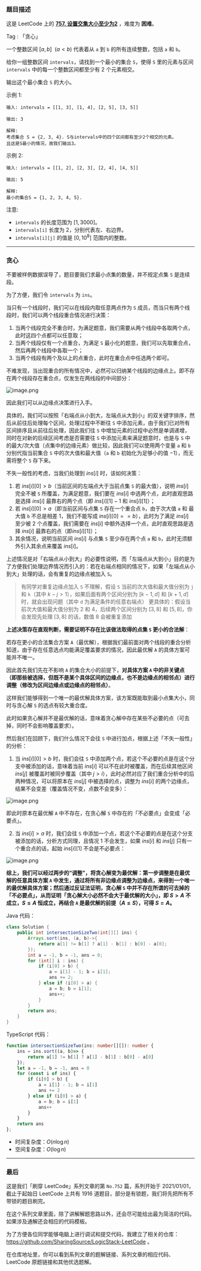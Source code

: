 ### 题目描述

这是 LeetCode 上的 **[757. 设置交集大小至少为2](https://leetcode.cn/problems/set-intersection-size-at-least-two/solution/by-ac_oier-3xn6/)** ，难度为 **困难**。

Tag : 「贪心」



一个整数区间 $[a, b]$  ($a < b$) 代表着从 `a` 到 `b` 的所有连续整数，包括 `a` 和 `b`。

给你一组整数区间 `intervals`，请找到一个最小的集合 `S`，使得 `S` 里的元素与区间 `intervals` 中的每一个整数区间都至少有 $2$ 个元素相交。

输出这个最小集合 `S` 的大小。

示例 1:
```
输入: intervals = [[1, 3], [1, 4], [2, 5], [3, 5]]

输出: 3

解释:
考虑集合 S = {2, 3, 4}. S与intervals中的四个区间都有至少2个相交的元素。
且这是S最小的情况，故我们输出3。
```
示例 2:
```
输入: intervals = [[1, 2], [2, 3], [2, 4], [4, 5]]

输出: 5

解释:
最小的集合S = {1, 2, 3, 4, 5}.
```

注意:
* `intervals` 的长度范围为 $[1, 3000]$。
* `intervals[i]` 长度为 $2$，分别代表左、右边界。
* `intervals[i][j]` 的值是 $[0, 10^8]$ 范围内的整数。

---

### 贪心

不要被样例数据误导了，题目要我们求最小点集的数量，并不规定点集 `S` 是连续段。

为了方便，我们令 `intervals` 为 `ins`。

当只有一个线段时，我们可以在线段内取任意两点作为 `S` 成员，而当只有两个线段时，我们可以两个线段重合情况进行决策：

1. 当两个线段完全不重合时，为满足题意，我们需要从两个线段中各取两个点，此时这四个点都可以任意取；
2. 当两个线段仅有一个点重合，为满足 `S` 最小化的题意，我们可以先取重合点，然后再两个线段中各取一个；
3. 当两个线段有两个及以上的点重合，此时在重合点中任选两个即可。

不难发现，当出现重合的所有情况中，必然可以归纳某个线段的边缘点上。即不存在两个线段存在重合点，仅发生在两线段的中间部分：

![image.png](https://pic.leetcode-cn.com/1658457549-jPJtir-image.png)

因此我们可以从边缘点决策进行入手。

具体的，我们可以按照「右端点从小到大，左端点从大到小」的双关键字排序，然后从前往后处理每个区间，处理过程中不断往 `S` 中添加元素，由于我们已对所有区间排序且从前往后处理，因此我们往 `S` 中增加元素的过程中必然是单调递增，同时在对新的后续区间考虑是否需要往 `S` 中添加元素来满足题意时，也是与 `S` 中的最大/次大值（点集中的边缘元素）做比较，因此我们可以使用两个变量 `a` 和 `b` 分别代指当前集合 `S` 中的次大值和最大值（`a` 和 `b` 初始化为足够小的值 $-1$），而无需将整个 `S` 存下来。

不失一般性的考虑，当我们处理到 $ins[i]$ 时，该如何决策：

1. 若 $ins[i][0] > b$（当前区间的左端点大于当前点集 `S` 的最大值），说明 $ins[i]$ 完全不被 `S` 所覆盖，为满足题意，我们要在 $ins[i]$ 中选两个点，此时直观思路是选择 $ins[i]$ 最靠右的两个点（即 $ins[i][1] - 1$ 和 $ins[i][1]$）；
2. 若 $ins[i][0] > a$（即当前区间与点集 `S` 存在一个重合点 `b`，由于次大值 `a` 和 最大值 `b` 不总是相差 $1$，我们不能写成 $ins[i][0] == b$），此时为了满足 $ins[i]$ 至少被 $2$ 个点覆盖，我们需要在 $ins[i]$ 中额外选择一个点，此时直观思路是选择 $ins[i]$ 最靠右的点（即$ins[i][1]$）；
3. 其余情况，说明当前区间 $ins[i]$ 与点集 `S` 至少存在两个点 `a` 和 `b`，此时无须额外引入其余点来覆盖 $ins[i]$。

上述情况是对「右端点从小到大」的必要性说明，而「左端点从大到小」目的是为了方便我们处理边界情况而引入的：若在右端点相同的情况下，如果「左端点从小到大」处理的话，会有重复的边缘点被加入 `S`。

> 有同学对重复边缘点加入 `S` 不理解，假设 `S` 当前的次大值和最大值分别为 `j` 和 `k`（其中 $k - j > 1$），如果后面有两个区间分别为 $[k - 1, d]$ 和 $[k + 1, d]$ 时，就会出现问题（其中 `d` 为满足条件的任意右端点）
更具体的：假设当前次大值和最大值分别为 $2$ 和 $4$，后续两个区间分别为 $[3, 8]$ 和 $[5, 8]$，你会发现先处理 $[3, 8]$ 的话，数值 $8$ 会被重复添加

**上述决策存在直观判断，需要证明不存在比该做法取得的点集 `S` 更小的合法解**：

若存在更小的合法集合方案 `A`（最优解），根据我们最前面对两个线段的重合分析知道，由于存在任意选点均能满足覆盖要求的情况，因此最优解 `A` 的具体方案可能并不唯一。

因此首先我们先在不影响 `A` 的集合大小的前提下，**对具体方案 `A` 中的非关键点（即那些被选择，但既不是某个具体区间的边缘点，也不是边缘点的相邻点）进行调整（修改为区间边缘点或边缘点的相邻点）**。

这样我们能够得到一个唯一的最优解具体方案，该方案既能取到最小点集大小，同时与贪心解 `S` 的选点有较大重合度。

此时如果贪心解并不是最优解的话，意味着贪心解中存在某些不必要的点（可去掉，同时不会影响覆盖要求）。

然后我们在回顾下，我们什么情况下会往 `S` 中进行加点，根据上述「不失一般性」的分析：

1. 当 $ins[i][0] > b$ 时，我们会往 `S` 中添加两个点，若这个不必要的点是在这个分支中被添加的话，意味着当前 $ins[i]$ 可以不在此时被覆盖，而在后续其他区间 $ins[j]$ 被覆盖时被同步覆盖（其中 $j > i$），此时必然对应了我们重合分析中的后两种情况，可以将原本在 $ins[j]$ 中被选择的点，调整为 $ins[i]$ 的两个边缘点，结果不会变差（覆盖情况不变，点数不会变多）：

![image.png](https://pic.leetcode-cn.com/1658460559-YHppJd-image.png)

即此时原本在最优解 `A` 中不存在，在贪心解 `S` 中存在的「不必要点」会变成「必要点」。

2. 当 $ins[i] > a$ 时，我们会往 `S` 中添加一个点，若这个不必要的点是在这个分支被添加的话，分析方式同理，且情况 $1$ 不会发生，如果 $ins[i]$ 和 $ins[j]$ 只有一个重合点的话，起始 $ins[i][1]$ 不会是不必要点：

![image.png](https://pic.leetcode-cn.com/1658461009-RjMyXC-image.png)

**综上，我们可以经过两步的“调整”，将贪心解变为最优解：第一步调整是在最优解的任意具体方案 `A` 中发生，通过将所有非边缘点调整为边缘点，来得到一个唯一的最优解具体方案；然后通过反证法证明，贪心解 `S` 中并不存在所谓的可去掉的「不必要点」，从而证明「贪心解大小必然不会大于最优解的大小」，即 $S > A$ 不成立，$S \leq A$ 恒成立，再结合 `A` 是最优解的前提（$A \leq S$），可得 $S = A$。**

Java 代码：
```java
class Solution {
    public int intersectionSizeTwo(int[][] ins) {
        Arrays.sort(ins, (a, b)->{
            return a[1] != b[1] ? a[1] - b[1] : b[0] - a[0];
        });
        int a = -1, b = -1, ans = 0;
        for (int[] i : ins) {
            if (i[0] > b) {
                a = i[1] - 1; b = i[1];
                ans += 2;
            } else if (i[0] > a) {
                a = b; b = i[1];
                ans++;
            }
        }
        return ans;
    }
}
```
TypeScript 代码：
```TypeScript
function intersectionSizeTwo(ins: number[][]): number {
    ins = ins.sort((a, b)=> {
        return a[1] != b[1] ? a[1] - b[1] : b[0] - a[0]
    });
    let a = -1, b = -1, ans = 0
    for (const i of ins) {
        if (i[0] > b) {
            a = i[1] - 1; b = i[1]
            ans += 2
        } else if (i[0] > a) {
            a = b; b = i[1]
            ans++
        }
    }
    return ans
};
```
* 时间复杂度：$O(n\log{n})$
* 空间复杂度：$O(\log{n})$

---

### 最后

这是我们「刷穿 LeetCode」系列文章的第 `No.752` 篇，系列开始于 2021/01/01，截止于起始日 LeetCode 上共有 1916 道题目，部分是有锁题，我们将先把所有不带锁的题目刷完。

在这个系列文章里面，除了讲解解题思路以外，还会尽可能给出最为简洁的代码。如果涉及通解还会相应的代码模板。

为了方便各位同学能够电脑上进行调试和提交代码，我建立了相关的仓库：https://github.com/SharingSource/LogicStack-LeetCode 。

在仓库地址里，你可以看到系列文章的题解链接、系列文章的相应代码、LeetCode 原题链接和其他优选题解。

